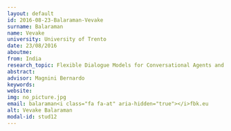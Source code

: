 ```yaml
---
layout: default 
id: 2016-08-23-Balaraman-Vevake
surname: Balaraman
name: Vevake
university: University of Trento
date: 23/08/2016
aboutme: 
from: India
research_topic: Flexible Dialogue Models for Conversational Agents and ChatBots
abstract: 
advisor: Magnini Bernardo 
keywords: 
website: 
img: no_picture.jpg
email: balaraman<i class="fa fa-at" aria-hidden="true"></i>fbk.eu
alt: Vevake Balaraman
modal-id: stud12
---
```

